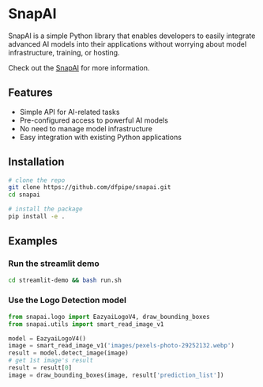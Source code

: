 
# SnapAI

SnapAI is a simple Python library that enables developers to easily integrate advanced AI models into their applications without worrying about model infrastructure, training, or hosting.

Check out the [SnapAI](https://dfpipe.com) for more information.

## Features

- Simple API for AI-related tasks
- Pre-configured access to powerful AI models
- No need to manage model infrastructure
- Easy integration with existing Python applications

## Installation

```bash
# clone the repo
git clone https://github.com/dfpipe/snapai.git
cd snapai

# install the package
pip install -e .
```

## Examples

### Run the streamlit demo

```bash
cd streamlit-demo && bash run.sh
```

### Use the Logo Detection model

```python
from snapai.logo import EazyaiLogoV4, draw_bounding_boxes
from snapai.utils import smart_read_image_v1

model = EazyaiLogoV4()
image = smart_read_image_v1('images/pexels-photo-29252132.webp')
result = model.detect_image(image)
# get 1st image's result
result = result[0]
image = draw_bounding_boxes(image, result['prediction_list'])
```



